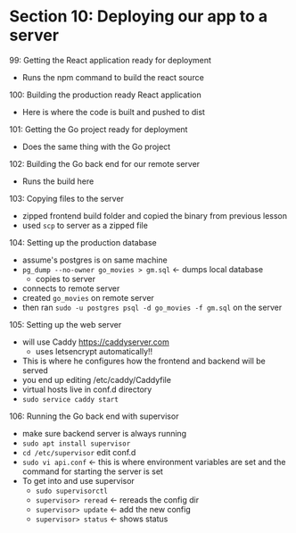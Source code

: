 # Section 10: Deploying our app to a server
99: Getting the React application ready for deployment
- Runs the npm command to build the react source

100: Building the production ready React application
- Here is where the code is built and pushed to dist 
  
101: Getting the Go project ready for deployment
- Does the same thing with the Go project
  
102: Building the Go back end for our remote server
- Runs the build here
  
103: Copying files to the server
- zipped frontend build folder and copied the binary from previous lesson
- used `scp` to server as a zipped file
  
104: Setting up the production database
- assume's postgres is on same machine 
- `pg_dump --no-owner go_movies > gm.sql` <- dumps local database
  - copies to server
- connects to remote server
- created `go_movies` on remote server
- then ran `sudo -u postgres psql -d go_movies -f gm.sql` on the server

105: Setting up the web server
- will use Caddy https://caddyserver.com
  - uses letsencrypt automatically!!
- This is where he configures how the frontend and backend will be served
- you end up editing /etc/caddy/Caddyfile
- virtual hosts live in conf.d directory
- `sudo service caddy start` 
  
106: Running the Go back end with supervisor
- make sure backend server is always running
- `sudo apt install supervisor` 
- `cd /etc/supervisor` edit conf.d
- `sudo vi api.conf` <- this is where environment variables are set and the command for starting the server is set
- To get into and use supervisor
  - `sudo supervisorctl`
  - `supervisor> reread` <- rereads the config dir
  - `supervisor> update` <- add the new config
  - `supervisor> status` <- shows status